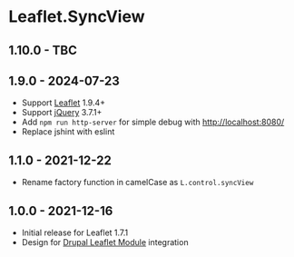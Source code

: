 # Leaflet.SyncView

## 1.10.0 - TBC

## 1.9.0 - 2024-07-23

- Support [Leaflet](https://github.com/Leaflet/Leaflet) 1.9.4+
- Support [jQuery](https://github.com/jquery/jquery) 3.7.1+
- Add `npm run http-server` for simple debug with <http://localhost:8080/>
- Replace jshint with eslint

## 1.1.0 - 2021-12-22

- Rename factory function in camelCase as `L.control.syncView`

## 1.0.0 - 2021-12-16

- Initial release for Leaflet 1.7.1
- Design for [Drupal Leaflet Module](https://www.drupal.org/project/leaflet) integration
